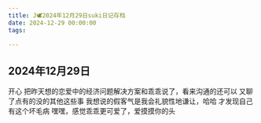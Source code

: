 ```yaml
---
title: J🕊️2024年12月29日suki日记存档
date: 2024-12-29 00:00:00
tags:

---
```


## 2024年12月29日

开心
把昨天想的恋爱中的经济问题解决方案和乖乖说了，看来沟通的还可以
又聊了点有的没的其他这些事
我想说的假客气是我会礼貌性地谦让，哈哈
才发现自己有这个坏毛病
嘿嘿，感觉乖乖更可爱了，爱摸摸你的头
